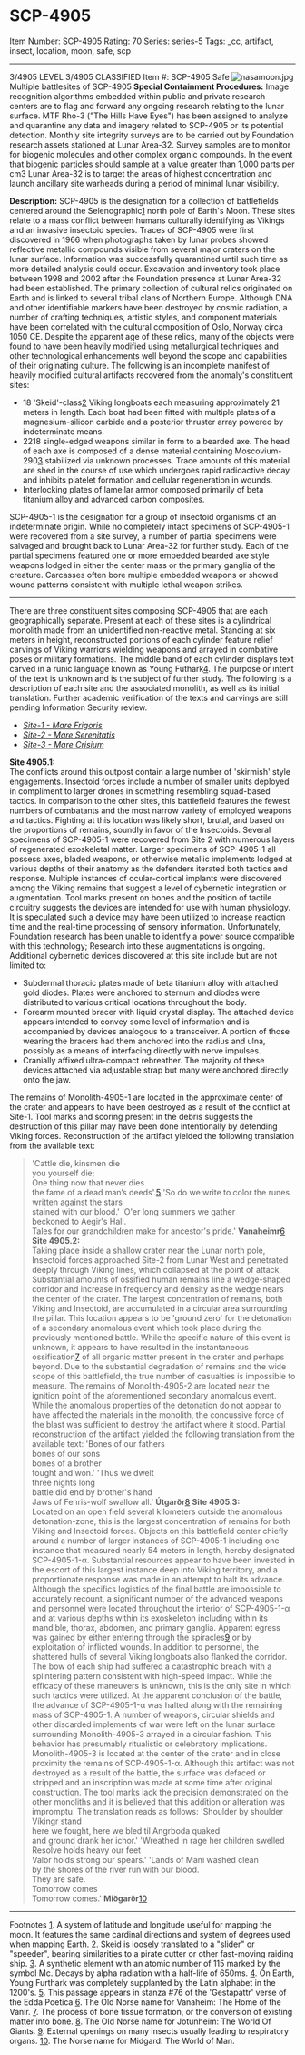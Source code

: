 # SCP-4905
Item Number: SCP-4905
Rating: 70
Series: series-5
Tags: _cc, artifact, insect, location, moon, safe, scp

---

  

3/4905 LEVEL 3/4905
CLASSIFIED
Item #: SCP-4905
Safe
![nasamoon.jpg](https://scp-wiki.wdfiles.com/local--files/scp-4905/nasamoon.jpg)
Multiple battlesites of SCP-4905
**Special Containment Procedures:** Image recognition algorithms embedded within public and private research centers are to flag and forward any ongoing research relating to the lunar surface. MTF Rho-3 ("The Hills Have Eyes") has been assigned to analyze and quarantine any data and imagery related to SCP-4905 or its potential detection.
Monthly site integrity surveys are to be carried out by Foundation research assets stationed at Lunar Area-32. Survey samples are to monitor for biogenic molecules and other complex organic compounds. In the event that biogenic particles should sample at a value greater than 1,000 parts per cm3 Lunar Area-32 is to target the areas of highest concentration and launch ancillary site warheads during a period of minimal lunar visibility.  
  
**Description:** SCP-4905 is the designation for a collection of battlefields centered around the Selenographic[1](javascript:;) north pole of Earth's Moon. These sites relate to a mass conflict between humans culturally identifying as Vikings and an invasive insectoid species. Traces of SCP-4905 were first discovered in 1966 when photographs taken by lunar probes showed reflective metallic compounds visible from several major craters on the lunar surface. Information was successfully quarantined until such time as more detailed analysis could occur. Excavation and inventory took place between 1998 and 2002 after the Foundation presence at Lunar Area-32 had been established.
The primary collection of cultural relics originated on Earth and is linked to several tribal clans of Northern Europe. Although DNA and other identifiable markers have been destroyed by cosmic radiation, a number of crafting techniques, artistic styles, and component materials have been correlated with the cultural composition of Oslo, Norway circa 1050 CE. Despite the apparent age of these relics, many of the objects were found to have been heavily modified using metallurgical techniques and other technological enhancements well beyond the scope and capabilities of their originating culture.
The following is an incomplete manifest of heavily modified cultural artifacts recovered from the anomaly's constituent sites:
  * 18 'Skeid'-class[2](javascript:;) Viking longboats each measuring approximately 21 meters in length. Each boat had been fitted with multiple plates of a magnesium-silicon carbide and a posterior thruster array powered by indeterminate means.
  * 2218 single-edged weapons similar in form to a bearded axe. The head of each axe is composed of a dense material containing Moscovium-290[3](javascript:;) stabilized via unknown processes. Trace amounts of this material are shed in the course of use which undergoes rapid radioactive decay and inhibits platelet formation and cellular regeneration in wounds.
  * Interlocking plates of lamellar armor composed primarily of beta titanium alloy and advanced carbon composites.

SCP-4905-1 is the designation for a group of insectoid organisms of an indeterminate origin. While no completely intact specimens of SCP-4905-1 were recovered from a site survey, a number of partial specimens were salvaged and brought back to Lunar Area-32 for further study. Each of the partial specimens featured one or more embedded bearded axe style weapons lodged in either the center mass or the primary ganglia of the creature. Carcasses often bore multiple embedded weapons or showed wound patterns consistent with multiple lethal weapon strikes.
* * *
There are three constituent sites composing SCP-4905 that are each geographically separate. Present at each of these sites is a cylindrical monolith made from an unidentified non-reactive metal. Standing at six meters in height, reconstructed portions of each cylinder feature relief carvings of Viking warriors wielding weapons and arrayed in combative poses or military formations. The middle band of each cylinder displays text carved in a runic language known as Young Futhark[4](javascript:;). The purpose or intent of the text is unknown and is the subject of further study.
The following is a description of each site and the associated monolith, as well as its initial translation. Further academic verification of the texts and carvings are still pending Information Security review.
  * [_Site-1 - Mare Frigoris_](javascript:;)
  * [_Site-2 - Mare Serenitatis_](javascript:;)
  * [_Site-3 - Mare Crisium_](javascript:;)

**Site 4905.1:**  
The conflicts around this outpost contain a large number of 'skirmish' style engagements. Insectoid forces include a number of smaller units deployed in compliment to larger drones in something resembling squad-based tactics. In comparison to the other sites, this battlefield features the fewest numbers of combatants and the most narrow variety of employed weapons and tactics. Fighting at this location was likely short, brutal, and based on the proportions of remains, soundly in favor of the Insectoids.
Several specimens of SCP-4905-1 were recovered from Site 2 with numerous layers of regenerated exoskeletal matter. Larger specimens of SCP-4905-1 all possess axes, bladed weapons, or otherwise metallic implements lodged at various depths of their anatomy as the defenders iterated both tactics and response.
Multiple instances of ocular-cortical implants were discovered among the Viking remains that suggest a level of cybernetic integration or augmentation. Tool marks present on bones and the position of tactile circuitry suggests the devices are intended for use with human physiology. It is speculated such a device may have been utilized to increase reaction time and the real-time processing of sensory information. Unfortunately, Foundation research has been unable to identify a power source compatible with this technology; Research into these augmentations is ongoing.
Additional cybernetic devices discovered at this site include but are not limited to:
  * Subdermal thoracic plates made of beta titanium alloy with attached gold diodes. Plates were anchored to sternum and diodes were distributed to various critical locations throughout the body.
  * Forearm mounted bracer with liquid crystal display. The attached device appears intended to convey some level of information and is accompanied by devices analogous to a transceiver. A portion of those wearing the bracers had them anchored into the radius and ulna, possibly as a means of interfacing directly with nerve impulses.
  * Cranially affixed ultra-compact rebreather. The majority of these devices attached via adjustable strap but many were anchored directly onto the jaw.

The remains of Monolith-4905-1 are located in the approximate center of the crater and appears to have been destroyed as a result of the conflict at Site-1. Tool marks and scoring present in the debris suggests the destruction of this pillar may have been done intentionally by defending Viking forces. Reconstruction of the artifact yielded the following translation from the available text:
> 'Cattle die, kinsmen die  
>  you yourself die;  
>  One thing now that never dies  
>  the fame of a dead man’s deeds'.[5](javascript:;)
> 'So do we write to color the runes  
>  written against the stars  
>  stained with our blood.'
> 'O'er long summers we gather  
>  beckoned to Aegir's Hall.  
>  Tales for our grandchildren make for ancestor's pride.'
> **Vanaheimr**[6](javascript:;)
**Site 4905.2:**  
Taking place inside a shallow crater near the Lunar north pole, Insectoid forces approached Site-2 from Lunar West and penetrated deeply through Viking lines, which collapsed at the point of attack. Substantial amounts of ossified human remains line a wedge-shaped corridor and increase in frequency and density as the wedge nears the center of the crater. The largest concentration of remains, both Viking and Insectoid, are accumulated in a circular area surrounding the pillar.
This location appears to be 'ground zero' for the detonation of a secondary anomalous event which took place during the previously mentioned battle. While the specific nature of this event is unknown, it appears to have resulted in the instantaneous ossification[7](javascript:;) of all organic matter present in the crater and perhaps beyond. Due to the substantial degradation of remains and the wide scope of this battlefield, the true number of casualties is impossible to measure.
The remains of Monolith-4905-2 are located near the ignition point of the aforementioned secondary anomalous event. While the anomalous properties of the detonation do not appear to have affected the materials in the monolith, the concussive force of the blast was sufficient to destroy the artifact where it stood. Partial reconstruction of the artifact yielded the following translation from the available text:
> 'Bones of our fathers  
>  bones of our sons  
>  bones of a brother  
>  fought and won.'
> 'Thus we dwelt  
>  three nights long  
>  battle did end by brother's hand  
>  Jaws of Fenris-wolf swallow all.'
> **Útgarðr**[8](javascript:;)
**Site 4905.3:**  
Located on an open field several kilometers outside the anomalous detonation-zone, this is the largest concentration of remains for both Viking and Insectoid forces. Objects on this battlefield center chiefly around a number of larger instances of SCP-4905-1 including one instance that measured nearly 54 meters in length, hereby designated SCP-4905-1-α. Substantial resources appear to have been invested in the escort of this largest instance deep into Viking territory, and a proportionate response was made in an attempt to halt its advance.
Although the specifics logistics of the final battle are impossible to accurately recount, a significant number of the advanced weapons and personnel were located throughout the interior of SCP-4905-1-α and at various depths within its exoskeleton including within its mandible, thorax, abdomen, and primary ganglia. Apparent egress was gained by either entering through the spiracles[9](javascript:;) or by exploitation of inflicted wounds.
In addition to personnel, the shattered hulls of several Viking longboats also flanked the corridor. The bow of each ship had suffered a catastrophic breach with a splintering pattern consistent with high-speed impact. While the efficacy of these maneuvers is unknown, this is the only site in which such tactics were utilized.
At the apparent conclusion of the battle, the advance of SCP-4905-1-α was halted along with the remaining mass of SCP-4905-1. A number of weapons, circular shields and other discarded implements of war were left on the lunar surface surrounding Monolith-4905-3 arrayed in a circular fashion. This behavior has presumably ritualistic or celebratory implications.
Monolith-4905-3 is located at the center of the crater and in close proximity the remains of SCP-4905-1-α. Although this artifact was not destroyed as a result of the battle, the surface was defaced or stripped and an inscription was made at some time after original construction. The tool marks lack the precision demonstrated on the other monoliths and it is believed that this addition or alteration was impromptu. The translation reads as follows:
> 'Shoulder by shoulder Víkingr stand  
>  here we fought, here we bled til Angrboda quaked  
>  and ground drank her ichor.'
> 'Wreathed in rage her children swelled  
>  Resolve holds heavy our feet  
>  Valor holds strong our spears.'
> 'Lands of Mani washed clean  
>  by the shores of the river run with our blood.  
>  They are safe.  
>  Tomorrow comes  
>  Tomorrow comes.'
> **Miðgarðr**[10](javascript:;)
  

* * *
Footnotes
[1](javascript:;). A system of latitude and longitude useful for mapping the moon. It features the same cardinal directions and system of degrees used when mapping Earth.
[2](javascript:;). Skeid is loosely translated to a "slider" or "speeder", bearing similarities to a pirate cutter or other fast-moving raiding ship.
[3](javascript:;). A synthetic element with an atomic number of 115 marked by the symbol Mc. Decays by alpha radiation with a half-life of 650ms.
[4](javascript:;). On Earth, Young Furthark was completely supplanted by the Latin alphabet in the 1200's.
[5](javascript:;). This passage appears in stanza #76 of the 'Gestapattr' verse of the Edda Poetica
[6](javascript:;). The Old Norse name for Vanaheim: The Home of the Vanir.
[7](javascript:;). The process of bone tissue formation, or the conversion of existing matter into bone.
[8](javascript:;). The Old Norse name for Jotunheim: The World Of Giants.
[9](javascript:;). External openings on many insects usually leading to respiratory organs.
[10](javascript:;). The Norse name for Midgard: The World of Man.